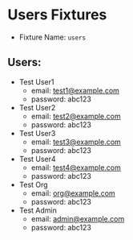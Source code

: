 # Users Fixtures

* Fixture Name: `users`

## Users:

* Test User1
  * email: test1@example.com
  * password: abc123
* Test User2
  * email: test2@example.com
  * password: abc123
* Test User3
  * email: test3@example.com
  * password: abc123
* Test User4
  * email: test4@example.com
  * password: abc123
* Test Org
  * email: org@example.com
  * password: abc123
* Test Admin
  * email: admin@example.com
  * password: abc123

